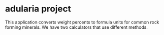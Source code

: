 # adularia project

This application converts weight percents to formula units for common rock forming minerals. We have two calculators that use different methods.
